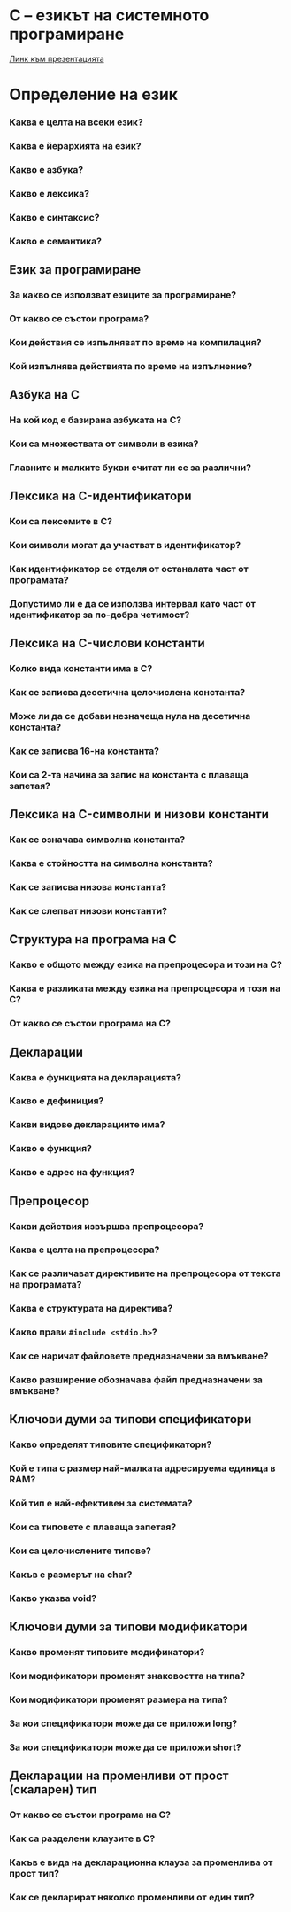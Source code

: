 # C – езикът на системното програмиране

[Линк към презентацията](https://docs.google.com/presentation/d/10AxpPUM9MiRVJ96WAPnRogTDX-Vm8Ny2/edit?usp=sharing&ouid=101404069411555549635&rtpof=true&sd=true)

# Определение на език

### Каква е целта на всеки език?

### Каква е йерархията на език?

### Какво е азбука?

### Какво е лексика?

### Какво е синтаксис?

### Какво е семантика?

## Език за програмиране

### За какво се използват езиците за програмиране?

### От какво се състои програма?

### Кои действия се изпълняват по време на компилация?

### Кой изпълнява действията по време на изпълнение?

## Азбука на C

### На кой код е базирана азбуката на C?

### Кои са множествата от символи в езика?

### Главните и малките букви считат ли се за различни?

## Лексика на C-идентификатори

### Кои са лексемите в C?

### Кои символи могат да участват в идентификатор?

### Как идентификатор се отделя от останалата част от програмата?

### Допустимо ли е да се използва интервал като част от идентификатор за по-добра четимост?

## Лексика на C-числови константи

### Колко вида константи има в C?

### Как се записва десетична целочислена константа?

### Може ли да се добави незначеща нула на десетична константа?

### Как се записва 16-на константа?

### Кои са 2-та начина за запис на константа с плаваща запетая?

## Лексика на C-символни и низови константи

### Как се означава символна константа?

### Каква е стойността на символна константа?

### Как се записва низова константа?

### Как се слепват низови константи?

## Структура на програма на C

### Какво е общото между езика на препроцесора и този на C?

### Каква е разликата между езика на препроцесора и този на C?

### От какво се състои програма на C?

## Декларации

### Каква е функцията на декларацията?

### Какво е дефиниция?

### Какви видове декларациите има?

### Какво е функция?

### Какво е адрес на функция?

## Препроцесор

### Какви действия извършва препроцесора?

### Каква е целта на препроцесора?

### Как се различават директивите на препроцесора от текста на програмата?

### Каква е структурата на директива?

### Какво прави `#include <stdio.h>`?

### Как се наричат файловете предназначени за вмъкване?

### Какво разширение обозначава файл предназначени за вмъкване?

## Ключови думи за типови спецификатори

### Какво определят типовите спецификатори?

### Кой е типа с размер най-малката адресируема единица в RAM?

### Кой тип е най-ефективен за системата?

### Кои са типовете с плаваща запетая?

### Кои са целочислените типове?

### Какъв е размерът на char?

### Какво указва void?

## Ключови думи за типови модификатори

### Какво променят типовите модификатори?

### Кои модификатори променят знаковостта на типа?

### Кои модификатори променят размера на типа?

### За кои спецификатори може да се приложи long?

### За кои спецификатори може да се приложи short?

## Декларации на променливи от прост (скаларен) тип

### От какво се състои програма на C?

### Как са разделени клаузите в C?

### Какъв е вида на декларациoнна клауза за променлива от прост тип?

### Как се декларират няколко променливи от един тип?
